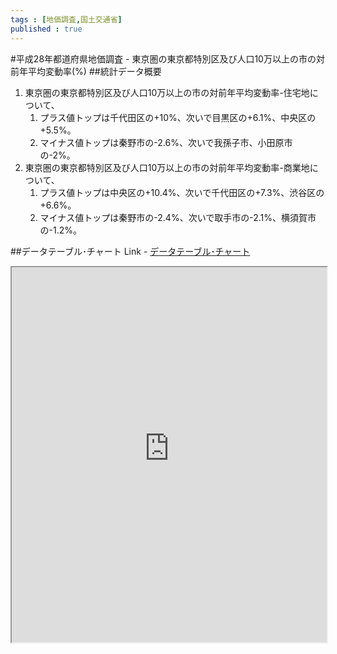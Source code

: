```yaml
--- 
tags : [地価調査,国土交通省] 
published : true
---
```

#平成28年都道府県地価調査 - 東京圏の東京都特別区及び人口10万以上の市の対前年平均変動率(%) 
##統計データ概要
1. 東京圏の東京都特別区及び人口10万以上の市の対前年平均変動率-住宅地について、
	1. プラス値トップは千代田区の+10%、次いで目黒区の+6.1%、中央区の+5.5%。
	1. マイナス値トップは秦野市の-2.6%、次いで我孫子市、小田原市の-2%。
1. 東京圏の東京都特別区及び人口10万以上の市の対前年平均変動率-商業地について、
	1. プラス値トップは中央区の+10.4%、次いで千代田区の+7.3%、渋谷区の+6.6%。
	1. マイナス値トップは秦野市の-2.4%、次いで取手市の-2.1%、横須賀市の-1.2%。


##データテーブル･チャート
Link - [データテーブル･チャート](http://knowledgevault.saecanet.com/charts/am-consulting.co.jp-20160920203304.html)

<iframe src="http://knowledgevault.saecanet.com/charts/am-consulting.co.jp-20160920203304.html" width="100%" height="600px"></iframe>